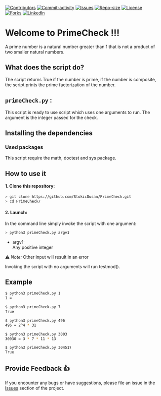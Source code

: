 [![Contributors][contributors-shield]][contributors-url]
[![Commit-activity][commit-activity-shield]][commit-activity-url]
[![Issues][issues-shield]][issues-url]
[![Repo-size][repo-size-shield]][repo-size-url]
[![License][license-shield]][license-url]  
[![Forks][forks-shield]][forks-url]
[![LinkedIn][linkedin-shield]][linkedin-url]

# Welcome to PrimeCheck !!!

A prime number is a natural number greater than 1 that is not a product of two smaller natural numbers.

## What does the script do?
The script returns True if the number is prime, if the number is composite, the script prints the prime factorization of the number.

## `primeCheck.py` :
This script is ready to use script which uses one arguments to run. The argument is the integer passed for the check.

## Installing the dependencies

### Used packages
This script require the math, doctest and sys package.

## How to use it
#### 1. Clone this repository:
```bash
> git clone https://github.com/StokicDusan/PrimeCheck.git
> cd PrimeCheck/
```
#### 2. Launch:
In the command line simply invoke the script with one argument:
```bash
> python3 primeCheck.py argv1
```
* argv1:  
Any positive integer  

:warning: *Note:* Other input will result in an error

Invoking the script with no arguments will run testmod().

## Example

```bash
$ python3 primeCheck.py 1
1 = 

$ python3 primeCheck.py 7
True

$ python3 primeCheck.py 496
496 = 2^4 * 31

$ python3 primeCheck.py 3003
30030 = 3 * 7 * 11 * 13

$ python3 primeCheck.py 304517
True
```

## Provide Feedback 👍

If you encounter any bugs or have suggestions, please file an issue in the
[Issues][issues-url]
section of the project.

[contributors-shield]: https://img.shields.io/github/contributors/StokicDusan/PrimeCheck
[contributors-url]: https://github.com/StokicDusan/PrimeCheck/graphs/contributors
[forks-shield]: https://img.shields.io/github/forks/StokicDusan/PrimeCheck?style=social
[forks-url]: https://github.com/StokicDusan/PrimeCheck/network/members
[issues-shield]: https://img.shields.io/github/issues/StokicDusan/PrimeCheck
[issues-url]: https://github.com/StokicDusan/PrimeCheck/issues
[commit-activity-shield]: https://img.shields.io/github/last-commit/StokicDusan/PrimeCheck
[commit-activity-url]: https://github.com/StokicDusan/PrimeCheck/graphs/commit-activity
[license-url]: https://github.com/StokicDusan/PrimeCheck/blob/main/LICENSE
[license-shield]: https://img.shields.io/github/license/StokicDusan/PrimeCheck
[repo-size-shield]: https://img.shields.io/github/repo-size/StokicDusan/PrimeCheck
[repo-size-url]: https://img.shields.io/github/repo-size/StokicDusan/PrimeCheck
[linkedin-shield]: https://img.shields.io/badge/LinkedIn-0077B5?style=plastice&logo=linkedin&logoColor=white
[linkedin-url]: https://linkedin.com/in/stokicdusan
